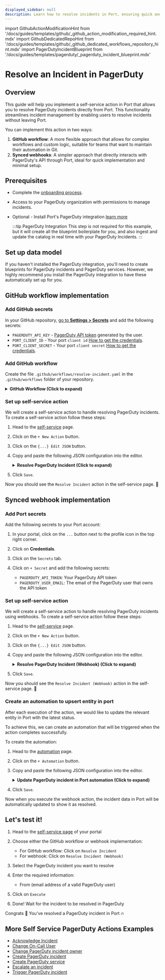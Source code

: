 ```yaml
---
displayed_sidebar: null
description: Learn how to resolve incidents in Port, ensuring quick and effective issue management for seamless operations.
---
```


import GithubActionModificationHint from '/docs/guides/templates/github/_github_action_modification_required_hint.mdx'
import GithubDedicatedRepoHint from '/docs/guides/templates/github/_github_dedicated_workflows_repository_hint.mdx'
import PagerDutyIncidentBlueprint from '/docs/guides/templates/pagerduty/_pagerduty_incident_blueprint.mdx'

# Resolve an Incident in PagerDuty

## Overview
This guide will help you implement a self-service action in Port that allows you to resolve PagerDuty incidents directly from Port.
This functionality streamlines incident management by enabling users to resolve incidents without leaving Port.

You can implement this action in two ways:
1. **GitHub workflow**: A more flexible approach that allows for complex workflows and custom logic, suitable for teams that want to maintain their automation in Git.
2. **Synced webhooks**: A simpler approach that directly interacts with PagerDuty's API through Port, ideal for quick implementation and minimal setup.

## Prerequisites

- Complete the [onboarding process](/getting-started/overview).
- Access to your PagerDuty organization with permissions to manage incidents.
- Optional - Install Port's PagerDuty integration [learn more](https://docs.port.io/build-your-software-catalog/sync-data-to-catalog/incident-management/pagerduty)

	:::tip PagerDuty Integration
	This step is not required for this example, but it will create all the blueprint boilerplate for you, and also ingest and update the catalog in real time with your PagerDuty Incidents.
	:::

## Set up data model

If you haven't installed the PagerDuty integration, you'll need to create blueprints for PagerDuty incidents and PagerDuty services.
However, we highly recommend you install the PagerDuty integration to have these automatically set up for you.

<PagerDutyIncidentBlueprint/>

## GitHub workflow implementation

### Add GitHub secrets

In your GitHub repository, [go to **Settings > Secrets**](https://docs.github.com/en/actions/security-guides/using-secrets-in-github-actions#creating-secrets-for-a-repository) and add the following secrets:
- `PAGERDUTY_API_KEY` - [PagerDuty API token](https://support.atlassian.com/atlassian-account/docs/manage-api-tokens-for-your-atlassian-account) generated by the user.
- `PORT_CLIENT_ID` - Your port `client id` [How to get the credentials](https://docs.port.io/build-your-software-catalog/sync-data-to-catalog/api/#find-your-port-credentials).
- `PORT_CLIENT_SECRET` - Your port `client secret` [How to get the credentials](https://docs.port.io/build-your-software-catalog/sync-data-to-catalog/api/#find-your-port-credentials).

### Add GitHub workflow

Create the file `.github/workflows/resolve-incident.yaml` in the `.github/workflows` folder of your repository.

<GithubDedicatedRepoHint/>

<details>
<summary><b>GitHub Workflow (Click to expand)</b></summary>

```yaml showLineNumbers 
name: Resolve Incident In PagerDuty
on:
  workflow_dispatch:
    inputs:
      from:
        description: The email address of a valid user associated with the account making the request.
        required: true
        type: string
      port_context:
        required: true
        description: includes blueprint, run ID, and entity identifier from Port.

jobs:
  resolve_incident:
    runs-on: ubuntu-latest
    steps:
      
      - name: Log Executing Request to Resolve Incident
        uses: port-labs/port-github-action@v1
        with:
          clientId: ${{ secrets.PORT_CLIENT_ID }}
          clientSecret: ${{ secrets.PORT_CLIENT_SECRET }}
          baseUrl: https://api.getport.io
          operation: PATCH_RUN
          runId: ${{fromJson(inputs.port_context).run_id}}
          logMessage: "About to make a request to pagerduty..."

      - name: Request to Resolve Incident
        id: resolve_incident
        uses: fjogeleit/http-request-action@v1
        with:
          url: 'https://api.pagerduty.com/incidents'
          method: 'PUT'
          customHeaders: '{"Content-Type": "application/json", "Accept": "application/vnd.pagerduty+json;version=2", "Authorization": "Token token=${{ secrets.PAGERDUTY_API_KEY }}", "From": "${{ github.event.inputs.from }}"}'
          data: >-
              {
                "incidents": [
                  {
                    "id": "${{fromJson(inputs.port_context).entity}}",
                    "type": "incident_reference",
                    "status": "resolved"
                  }
                ]
              }

      - name: Log Before Processing Incident Response
        uses: port-labs/port-github-action@v1
        with:
          clientId: ${{ secrets.PORT_CLIENT_ID }}
          clientSecret: ${{ secrets.PORT_CLIENT_SECRET }}
          baseUrl: https://api.getport.io
          operation: PATCH_RUN
          runId: ${{fromJson(inputs.port_context).run_id}}
          logMessage: "Getting incident object from response received ..."

      - name: Log Before Upserting Entity
        uses: port-labs/port-github-action@v1
        with:
          clientId: ${{ secrets.PORT_CLIENT_ID }}
          clientSecret: ${{ secrets.PORT_CLIENT_SECRET }}
          baseUrl: https://api.getport.io
          operation: PATCH_RUN
          runId: ${{fromJson(inputs.port_context).run_id}}
          logMessage: "Reporting the updated incident back to port ..."

      - name: UPSERT Entity
        uses: port-labs/port-github-action@v1
        with:
          identifier: "${{ fromJson(steps.resolve_incident.outputs.response).incidents[0].id }}"
          title: "${{ fromJson(steps.resolve_incident.outputs.response).incidents[0].title }}"
          blueprint: ${{fromJson(inputs.port_context).blueprint}}
          properties: |-
            {
              "status": "${{ fromJson(steps.resolve_incident.outputs.response).incidents[0].status }}",
              "url": "${{ fromJson(steps.resolve_incident.outputs.response).incidents[0].self }}",
              "urgency": "${{ fromJson(steps.resolve_incident.outputs.response).incidents[0].urgency }}",
              "responder": "${{ fromJson(steps.resolve_incident.outputs.response).incidents[0].assignments[0].assignee.summary}}",
              "escalation_policy": "${{ fromJson(steps.resolve_incident.outputs.response).incidents[0].escalation_policy.summary }}",
              "created_at": "${{ fromJson(steps.resolve_incident.outputs.response).incidents[0].created_at }}",
              "updated_at": "${{ fromJson(steps.resolve_incident.outputs.response).incidents[0].updated_at }}"
            }
          relations: "${{ toJson(fromJson(inputs.port_context).relations) }}"
          clientId: ${{ secrets.PORT_CLIENT_ID }}
          clientSecret: ${{ secrets.PORT_CLIENT_SECRET }}
          baseUrl: https://api.getport.io
          operation: UPSERT
          runId: ${{fromJson(inputs.port_context).run_id}}

      - name: Log After Upserting Entity
        uses: port-labs/port-github-action@v1
        with:
          clientId: ${{ secrets.PORT_CLIENT_ID }}
          clientSecret: ${{ secrets.PORT_CLIENT_SECRET }}
          baseUrl: https://api.getport.io
          operation: PATCH_RUN
          runId: ${{fromJson(inputs.port_context).run_id}}
          logMessage: "Entity upserting was successful ✅"
```
</details>

### Set up self-service action

We will create a self-service action to handle resolving PagerDuty incidents.
To create a self-service action follow these steps:

1. Head to the [self-service](https://app.getport.io/self-serve) page.
2. Click on the `+ New Action` button.
3. Click on the `{...} Edit JSON` button.
4. Copy and paste the following JSON configuration into the editor.

    <details>
    <summary><b>Resolve PagerDuty Incident (Click to expand)</b></summary>

    <GithubActionModificationHint/>

    ```json showLineNumbers
    {
      "identifier": "pagerdutyIncident_resolve_incident",
      "title": "Resolve Incident",
      "icon": "pagerduty",
      "description": "Resolve incident in pagerduty",
      "trigger": {
        "type": "self-service",
        "operation": "DAY-2",
        "userInputs": {
          "properties": {
            "from": {
              "icon": "User",
              "title": "From",
              "description": "User Email",
              "type": "string",
              "format": "user"
            }
          },
          "required": [
            "from"
          ],
          "order": [
            "from"
          ]
        },
        "blueprintIdentifier": "pagerdutyIncident"
      },
      "invocationMethod": {
        "type": "GITHUB",
        "org": "<GITHUB_ORG>",
        "repo": "<GITHUB_REPO>",
        "workflow": "resolve-incident.yaml",
        "workflowInputs": {
          "from": "{{.inputs.\"from\"}}",
          "port_context": {
            "blueprint": "{{.action.blueprint}}",
            "entity": "{{.entity.identifier}}",
            "run_id": "{{.run.id}}",
            "relations": "{{.entity.relations}}"
          }
        },
        "reportWorkflowStatus": true
      },
      "requiredApproval": false
    }
    ```
    </details>

5. Click `Save`.

Now you should see the `Resolve Incident` action in the self-service page. 🎉

## Synced webhook implementation

### Add Port secrets

Add the following secrets to your Port account:

1. In your portal, click on the `...` button next to the profile icon in the top right corner.

2. Click on **Credentials**.

3. Click on the `Secrets` tab.

4. Click on `+ Secret` and add the following secrets:
   - `PAGERDUTY_API_TOKEN`: Your PagerDuty API token
   - `PAGERDUTY_USER_EMAIL`: The email of the PagerDuty user that owns the API token

### Set up self-service action

We will create a self-service action to handle resolving PagerDuty incidents using webhooks.
To create a self-service action follow these steps:

1. Head to the [self-service](https://app.getport.io/self-serve) page.
2. Click on the `+ New Action` button.
3. Click on the `{...} Edit JSON` button.
4. Copy and paste the following JSON configuration into the editor.

    <details>
    <summary><b>Resolve PagerDuty Incident (Webhook) (Click to expand)</b></summary>

    ```json showLineNumbers
    {
      "identifier": "resolve_incident_webhook",
      "title": "Resolve Incident (Webhook)",
      "icon": "pagerduty",
      "description": "Resolve a PagerDuty incident",
      "trigger": {
        "type": "self-service",
        "operation": "DAY-2",
        "userInputs": {
          "properties": {
            "from": {
              "icon": "User",
              "title": "From",
              "description": "The email address of a valid PagerDuty user associated with the account making the request.",
              "type": "string",
              "format": "user",
              "default": {
                "jqQuery": ".user.email"
              }
            }
          },
          "required": [
            "from"
          ],
          "order": [
            "from"
          ]
        },
        "blueprintIdentifier": "pagerdutyIncident"
      },
      "invocationMethod": {
        "type": "WEBHOOK",
        "url": "https://api.pagerduty.com/incidents",
        "agent": false,
        "synchronized": true,
        "method": "PUT",
        "headers": {
          "Authorization": "Token token={{.secrets.PAGERDUTY_API_TOKEN}}",
          "Accept": "application/vnd.pagerduty+json;version=2",
          "From": "{{.inputs.from}}",
          "Content-Type": "application/json"
        },
        "body": {
          "incidents": [
            {
              "id": "{{.entity.identifier}}",
              "type": "incident_reference",
              "status": "resolved"
            }
          ]
        }
      },
      "requiredApproval": false
    }
    ```
    </details>

5. Click `Save`.

Now you should see the `Resolve Incident (Webhook)` action in the self-service page. 🎉

### Create an automation to upsert entity in port

After each execution of the action, we would like to update the relevant entity in Port with the latest status.  

To achieve this, we can create an automation that will be triggered when the action completes successfully.

To create the automation:

1. Head to the [automation](https://app.getport.io/settings/automations) page.

2. Click on the `+ Automation` button.

3. Copy and paste the following JSON configuration into the editor.

    <details>
    <summary><b>Update PagerDuty incident in Port automation (Click to expand)</b></summary>

    ```json showLineNumbers
        {
          "identifier": "pagerdutyIncident_sync_status",
          "title": "Sync PagerDuty Incident Status",
          "description": "Update PagerDuty incident data in Port after resolution",
          "trigger": {
            "type": "automation",
            "event": {
              "type": "RUN_UPDATED",
              "actionIdentifier": "resolve_incident_webhook"
            },
            "condition": {
              "type": "JQ",
              "expressions": [
                ".diff.after.status == \"SUCCESS\""
              ],
              "combinator": "and"
            }
          },
          "invocationMethod": {
            "type": "UPSERT_ENTITY",
            "blueprintIdentifier": "pagerdutyIncident",
            "mapping": {
              "identifier": "{{.event.diff.after.entity.identifier}}",
              "title": "{{.event.diff.after.entity.title}}",
              "properties": {
                "status": "resolved",
                "updated_at": "{{.event.diff.after.endedAt}}"
              }
            }
          },
          "publish": true
       }
    ```
    </details>

4. Click `Save`.

Now when you execute the webhook action, the incident data in Port will be automatically updated to show it as resolved.

## Let's test it!

1. Head to the [self-service page](https://app.getport.io/self-serve) of your portal

2. Choose either the GitHub workflow or webhook implementation:
   - For GitHub workflow: Click on `Resolve Incident`
   - For webhook: Click on `Resolve Incident (Webhook)`

3. Select the PagerDuty incident you want to resolve

4. Enter the required information:
   - From (email address of a valid PagerDuty user)

5. Click on `Execute`

6. Done! Wait for the incident to be resolved in PagerDuty

Congrats 🎉 You've resolved a PagerDuty incident in Port 🔥

## More Self Service PagerDuty Actions Examples
- [Acknowledge Incident](https://docs.port.io/actions-and-automations/setup-backend/github-workflow/examples/PagerDuty/acknowledge-incident)
- [Change On-Call User](https://docs.port.io/actions-and-automations/setup-backend/github-workflow/examples/PagerDuty/change-on-call-user)
- [Change PagerDuty incident owner](https://docs.port.io/actions-and-automations/setup-backend/github-workflow/examples/PagerDuty/change-pagerduty-incident-owner)
- [Create PagerDuty incident](https://docs.port.io/actions-and-automations/setup-backend/github-workflow/examples/PagerDuty/create-pagerduty-incident)
- [Create PagerDuty service](https://docs.port.io/actions-and-automations/setup-backend/github-workflow/examples/PagerDuty/create-pagerduty-service)
- [Escalate an incident](https://docs.port.io/actions-and-automations/setup-backend/github-workflow/examples/PagerDuty/escalate-an-incident)
- [Trigger PagerDuty incident](https://docs.port.io/actions-and-automations/setup-backend/github-workflow/examples/PagerDuty/trigger-pagerduty-incident)
